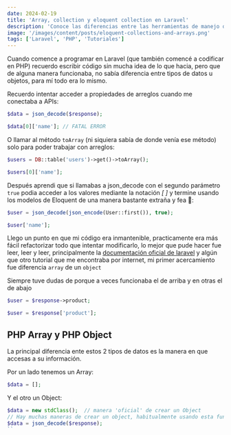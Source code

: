 ```yaml
---
date: 2024-02-19
title: 'Array, collection y eloquent collection en Laravel'
description: 'Conoce las diferencias entre las herramientas de manejo de datos en Laravel'
image: '/images/content/posts/eloquent-collections-and-arrays.png'
tags: ['Laravel', 'PHP', 'Tutoriales']
---
```


Cuando comence a programar en Laravel (que también comencé a codificar en PHP) recuerdo escribir código sin mucha idea de lo que hacia, pero que de alguna manera funcionaba, no sabía diferencia entre tipos de datos u objetos, para mí todo era lo mismo.

Recuerdo intentar acceder a propiedades de arreglos cuando me conectaba a APIs:

```php
$data = json_decode($response);

$data[0]['name']; // FATAL ERROR
```

O llamar al método `toArray` (ni siquiera sabía de donde venía ese método) solo para poder trabajar con arreglos:

```php
$users = DB::table('users')->get()->toArray();

$users[0]['name'];
```

Después aprendi que si llamabas a json_decode con el segundo parámetro `true` podia acceder a los valores mediante la notación _\[ \]_ y termine usando los modelos de Eloquent de una manera bastante extraña y fea 🤢:

```php
$user = json_decode(json_encode(User::first()), true);

$user['name'];
```


Llego un punto en que mi código era inmantenible, practicamente era más fácil refactorizar todo que intentar modificarlo, lo mejor que pude hacer fue leer, leer y leer, principalmente la [documentación oficial de laravel](https://laravel.com/docs) y algún que otro tutorial que me encontraba por internet, mi primer acercamiento fue diferencia `array` de un `object`

Siempre tuve dudas de porque a veces funcionaba el de arriba y en otras el de abajo
```php
$user = $response->product;

$user = $response['product'];
```

## PHP Array y PHP Object

La principal diferencia ente estos 2 tipos de datos es la manera en que accesas a su información.

Por un lado tenemos un Array:

```php
$data = [];
```

Y el otro un Object:

```php
$data = new stdClass();  // manera 'oficial' de crear un Object
// Hay muchas maneras de crear un object, habitualmente usando esta función es cuando comunmente los creamos
$data = json_decode($response);
``